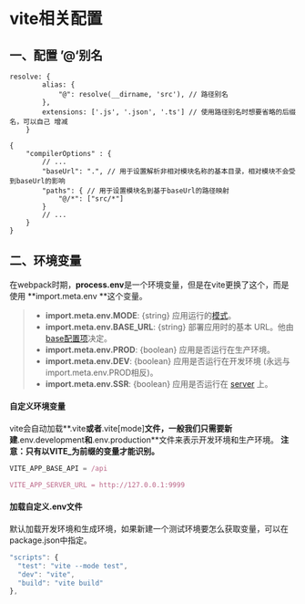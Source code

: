 # vite相关配置
## 一、配置 ’@‘别名
```
resolve: {
        alias: {
            "@": resolve(__dirname, 'src'), // 路径别名
        },
        extensions: ['.js', '.json', '.ts'] // 使用路径别名时想要省略的后缀名，可以自己 增减
    }
```

```
{
    "compilerOptions" : {
        // ...
        "baseUrl": ".", // 用于设置解析非相对模块名称的基本目录，相对模块不会受到baseUrl的影响
        "paths": { // 用于设置模块名到基于baseUrl的路径映射
            "@/*": ["src/*"]
        }
        // ...
    }
}
```
## 二、环境变量
在webpack时期，**process.env**是一个环境变量，但是在vite更换了这个，而是使用 **import.meta.env **这个变量。
> - **import.meta.env.MODE**: {string} 应用运行的[模式](https://link.juejin.cn?target=https%3A%2F%2Fvitejs.cn%2Fvite3-cn%2Fguide%2Fenv-and-mode.html%23modes)。
> - **import.meta.env.BASE_URL**: {string} 部署应用时的基本 URL。他由[base配置项](https://link.juejin.cn?target=https%3A%2F%2Fvitejs.cn%2Fvite3-cn%2Fconfig%2Fshared-options.html%23base)决定。
> - **import.meta.env.PROD**: {boolean} 应用是否运行在生产环境。
> - **import.meta.env.DEV**: {boolean} 应用是否运行在开发环境 (永远与 import.meta.env.PROD相反)。
> - **import.meta.env.SSR**: {boolean} 应用是否运行在 [server](https://link.juejin.cn?target=https%3A%2F%2Fvitejs.cn%2Fvite3-cn%2Fguide%2Fssr.html%23conditional-logic) 上。

#### 自定义环境变量
vite会自动加载**.vite**或者**.vite[mode]**文件，一般我们只需要新建**.env.development**和**.env.production**文件来表示开发环境和生产环境。
**注意：只有以VITE_为前缀的变量才能识别。**
```javascript
VITE_APP_BASE_API = /api

VITE_APP_SERVER_URL = http://127.0.0.1:9999
```
#### 加载自定义.env文件
默认加载开发环境和生成环境，如果新建一个测试环境要怎么获取变量，可以在package.json中指定。
```javascript
"scripts": {
  "test": "vite --mode test",
  "dev": "vite",
  "build": "vite build"
},
```
